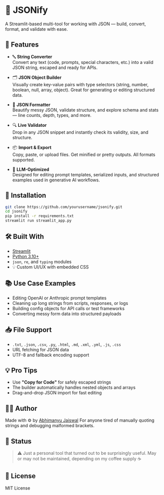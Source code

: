 # 🔧 JSONify

A Streamlit-based multi-tool for working with JSON — build, convert, format, and validate with ease.

## 🚀 Features

- 🔤 **String Converter**  
  Convert any text (code, prompts, special characters, etc.) into a valid JSON string, escaped and ready for APIs.

- 🗂️ **JSON Object Builder**  
  Visually create key-value pairs with type selectors (string, number, boolean, null, array, object). Great for generating or editing structured data.

- 🔄 **JSON Formatter**  
  Beautify messy JSON, validate structure, and explore schema and stats — line counts, depth, types, and more.

- 🔍 **Live Validator**  
  Drop in any JSON snippet and instantly check its validity, size, and structure.

- 📦 **Import & Export**  
  Copy, paste, or upload files. Get minified or pretty outputs. All formats supported.

- 🧠 **LLM-Optimized**  
  Designed for editing prompt templates, serialized inputs, and structured examples used in generative AI workflows.

## 🔧 Installation

```bash
git clone https://github.com/yourusername/jsonify.git
cd jsonify
pip install -r requirements.txt
streamlit run streamlit_app.py
````

## 🛠 Built With

* [Streamlit](https://streamlit.io/)
* [Python 3.10+](https://www.python.org/)
* `json`, `re`, and `typing` modules
* 💡 Custom UI/UX with embedded CSS

## 📚 Use Case Examples

* Editing OpenAI or Anthropic prompt templates
* Cleaning up long strings from scripts, responses, or logs
* Building config objects for API calls or test frameworks
* Converting messy form data into structured payloads

## 📥 File Support

* `.txt`, `.json`, `.csv`, `.py`, `.html`, `.md`, `.xml`, `.yml`, `.js`, `.css`
* URL fetching for JSON data
* UTF-8 and fallback encoding support

## 💡 Pro Tips

* Use **"Copy for Code"** for safely escaped strings
* The builder automatically handles nested objects and arrays
* Drag-and-drop JSON import for fast editing

## 👨‍💻 Author

Made with ⚙️ by [Abhimanyu Jaiswal](https://github.com/CodexAbhi)
For anyone tired of manually quoting strings and debugging malformed brackets.

## 🧪 Status

> ⚠️ Just a personal tool that turned out to be surprisingly useful.
> May or may not be maintained, depending on my coffee supply ☕️

## 📄 License

MIT License

```
